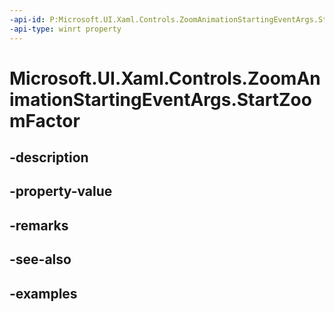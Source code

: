 ```yaml
---
-api-id: P:Microsoft.UI.Xaml.Controls.ZoomAnimationStartingEventArgs.StartZoomFactor
-api-type: winrt property
---
```


# Microsoft.UI.Xaml.Controls.ZoomAnimationStartingEventArgs.StartZoomFactor

<!--
public float StartZoomFactor { get; }
-->


## -description

## -property-value

## -remarks

## -see-also

## -examples


